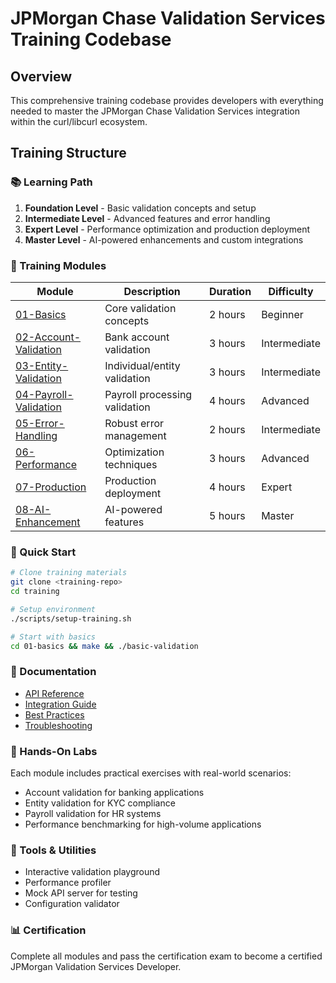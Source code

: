 # JPMorgan Chase Validation Services Training Codebase

## Overview
This comprehensive training codebase provides developers with everything needed to master the JPMorgan Chase Validation Services integration within the curl/libcurl ecosystem.

## Training Structure

### 📚 Learning Path
1. **Foundation Level** - Basic validation concepts and setup
2. **Intermediate Level** - Advanced features and error handling
3. **Expert Level** - Performance optimization and production deployment
4. **Master Level** - AI-powered enhancements and custom integrations

### 🎯 Training Modules

| Module | Description | Duration | Difficulty |
|--------|-------------|----------|------------|
| [01-Basics](01-basics/) | Core validation concepts | 2 hours | Beginner |
| [02-Account-Validation](02-account-validation/) | Bank account validation | 3 hours | Intermediate |
| [03-Entity-Validation](03-entity-validation/) | Individual/entity validation | 3 hours | Intermediate |
| [04-Payroll-Validation](04-payroll-validation/) | Payroll processing validation | 4 hours | Advanced |
| [05-Error-Handling](05-error-handling/) | Robust error management | 2 hours | Intermediate |
| [06-Performance](06-performance/) | Optimization techniques | 3 hours | Advanced |
| [07-Production](07-production/) | Production deployment | 4 hours | Expert |
| [08-AI-Enhancement](08-ai-enhancement/) | AI-powered features | 5 hours | Master |

### 🚀 Quick Start
```bash
# Clone training materials
git clone <training-repo>
cd training

# Setup environment
./scripts/setup-training.sh

# Start with basics
cd 01-basics && make && ./basic-validation
```

### 📖 Documentation
- [API Reference](docs/api-reference.md)
- [Integration Guide](docs/integration-guide.md)
- [Best Practices](docs/best-practices.md)
- [Troubleshooting](docs/troubleshooting.md)

### 🧪 Hands-On Labs
Each module includes practical exercises with real-world scenarios:
- Account validation for banking applications
- Entity validation for KYC compliance
- Payroll validation for HR systems
- Performance benchmarking for high-volume applications

### 🔧 Tools & Utilities
- Interactive validation playground
- Performance profiler
- Mock API server for testing
- Configuration validator

### 📊 Certification
Complete all modules and pass the certification exam to become a certified JPMorgan Validation Services Developer.
